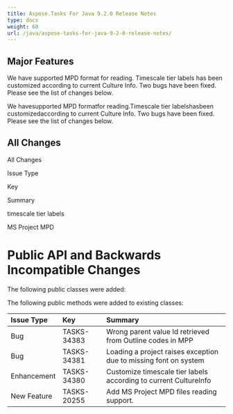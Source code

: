 ```yaml
---
title: Aspose.Tasks For Java 9.2.0 Release Notes
type: docs
weight: 60
url: /java/aspose-tasks-for-java-9-2-0-release-notes/
---
```


## **Major Features**
We have supported MPD format for reading. Timescale tier labels has been customized according to current Culture Info. Two bugs have been fixed. Please see the list of changes below.

We havesupported MPD formatfor reading.Timescale tier labelshasbeen customizedaccording to current Culture Info. Two bugs have been fixed. Please see the list of changes below.
## **All Changes**
All Changes

Issue Type

Key

Summary

timescale tier labels

MS Project MPD
# **Public API and Backwards Incompatible Changes**
The following public classes were added:

The following public methods were added to existing classes:

|**Issue Type**|**Key**|**Summary**|
| :- | :- | :- |
|Bug|TASKS-34383|Wrong parent value Id retrieved from Outline codes in MPP|
|Bug|TASKS-34381|Loading a project raises exception due to missing font on system|
|Enhancement|TASKS-34380|Customize timescale tier labels according to current CultureInfo|
|New Feature|TASKS-20255|Add MS Project MPD files reading support.|

